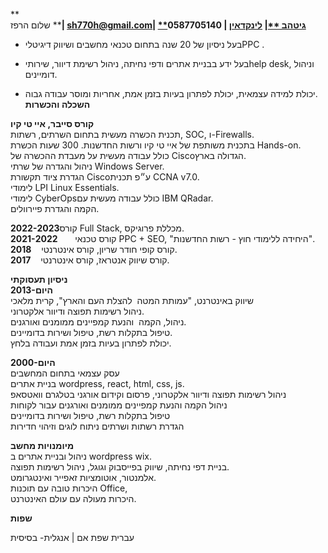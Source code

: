 **\
שלום הרפז ****| **[**sh770h@gmail.com**](mailto:sh770h@gmail.com)**| **[**גיטהב **](https://github.com/sh770)**| **[**לינקדאין**](https://www.linkedin.com/in/shalom-harpaz/)** | 0587705140**

- בעל ניסיון של 20 שנה בתחום טכנאי מחשבים ושיווק דיגיטליPPC .

- בעל ידע בבניית אתרים ודפי נחיתה, ניהול רשימת דיוור, שירותיhelp desk, וניהול דומיינים.

- יכולת למידה עצמאית, יכולת לפתרון בעיות בזמן אמת, אחריות ומוסר עבודה גבוה.\
**השכלה והכשרות**

**קורס סייבר, איי טי קיו**\
תכנית הכשרה מעשית בתחום השרתים, רשתות, SOC, ו-Firewalls.\
בתכנית משותפת של איי טי קיו ורשות החדשנות. 300 שעות הכשרת Hands-on.\
כולל עבודה מעשית על מעבדת ההכשרה של Ciscoהגדולה בארץ.\
ניהול והגדרה של שרתי Windows Server.\
הגדרת ציוד תקשורת Ciscoע״פ תכנית CCNA v7.0.\
לימודי LPI Linux Essentials.\
לימודי CyberOpsכולל עבודה מעשית עם IBM QRadar.\
הקמה והגדרת פיירוולים.

**2022-2023**קורס Full Stack, מכללת פרוגיקס.\
**2021-2022**       קורס טכנאי PPC + SEO, "היחידה ללימודי חוץ - רשות החדשנות".\
**2018**    קורס קופי חודר שריון, קורס אינטרנטי.\
**2017**    קורס שיווק אנטראז, קורס אינטרנטי.

**ניסיון תעסוקתי**\
**2013-היום**\
שיווק באינטרנט, "עמותת המטה  להצלת העם והארץ", קרית מלאכי\
ניהול רשימות תפוצה ודיוור אלקטרוני.\
ניהול, הקמה  והנעת קמפיינים ממומנים ואורגנים.\
טיפול בתקלות רשת, טיפול ושירות בדומיינים.\
יכולת לפתרון בעיות בזמן אמת ועבודה בלחץ.

**2000-היום**\
עסק עצמאי בתחום המחשבים\
בניית אתרים wordpress, react, html, css, js.\
ניהול רשימות תפוצה ודיוור אלקטרוני, פרסום וקידום אורגני בטלגרם וואטסאפ\
ניהול הקמה והנעת קמפיינים ממומנים ואורגנים עבור לקוחות\
טיפול בתקלות רשת, טיפול ושירות בדומיינים\
הגדרת רשתות ושרתים ניתוח לוגים וזיהוי חדירות

**מיומנויות מחשב**\
ניהול ובניית אתרים ב wordpress wix.\
בניית דפי נחיתה, שיווק בפייסבוק וגוגל, ניהול רשימות תפוצה.\
אלמנטור, אוטומציות זאפייר ואינטגרומט.\
היכרות טובה עם תוכנות Office,\
היכרות מעולה עם עולם האינטרנט.

**שפות**

עברית שפת אם | אנגלית- בסיסית